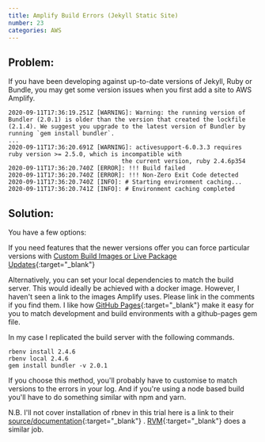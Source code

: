 ```yaml
---
title: Amplify Build Errors (Jekyll Static Site)
number: 23
categories: AWS
---
```


## Problem:

If you have been developing against up-to-date versions of Jekyll, Ruby or Bundle, you may get some version issues when you first add a site to AWS Amplify.

    2020-09-11T17:36:19.251Z [WARNING]: Warning: the running version of Bundler (2.0.1) is older than the version that created the lockfile (2.1.4). We suggest you upgrade to the latest version of Bundler by running `gem install bundler`.
    ...
    2020-09-11T17:36:20.691Z [WARNING]: activesupport-6.0.3.3 requires ruby version >= 2.5.0, which is incompatible with
                                    the current version, ruby 2.4.6p354
    2020-09-11T17:36:20.740Z [ERROR]: !!! Build failed
    2020-09-11T17:36:20.740Z [ERROR]: !!! Non-Zero Exit Code detected
    2020-09-11T17:36:20.740Z [INFO]: # Starting environment caching...
    2020-09-11T17:36:20.741Z [INFO]: # Environment caching completed

## Solution:

You have a few options:

If you need features that the newer versions offer you can force particular versions with [Custom Build Images or Live Package Updates](https://docs.aws.amazon.com/amplify/latest/userguide/custom-build-image.html){:target="_blank"} 

Alternatively, you can set your local dependencies to match the build server.  This would ideally be achieved with a docker image.  However, I haven't seen a link to the images Amplify uses.  Please link in the comments if you find them.  I like how [GitHub Pages](https://pages.github.com/){:target="_blank"}  make it easy for you to match development and build environments with a github-pages gem file.

In my case I replicated the build server with the following commands.

    rbenv install 2.4.6
    rbenv local 2.4.6
    gem install bundler -v 2.0.1

If you choose this method, you'll probably have to customise to match versions to the errors in your log.  And if you're using a node based build you'll have to do something similar with npm and yarn.

N.B. I'll not cover installation of rbnev in this trial here is a link to their [source/documentation](https://github.com/rbenv/rbenv){:target="_blank"} . [RVM](https://rvm.io/){:target="_blank"}  does a similar job.